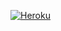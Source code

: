 [![Heroku](https://heroku-badge.herokuapp.com/?app=midgard-heimdall-mock&root=healthcheck)](https://midgard-heimdall-mock.herokuapp.com)